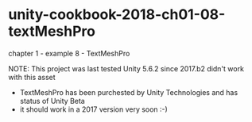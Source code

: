 # unity-cookbook-2018-ch01-08-textMeshPro
chapter 1 - example 8 - TextMeshPro

NOTE: This project was last tested Unity 5.6.2 since 2017.b2 didn't work with this asset
- TextMeshPro has been purchested by Unity Technologies and has status of Unity Beta
- it should work in a 2017 version very soon :-)
